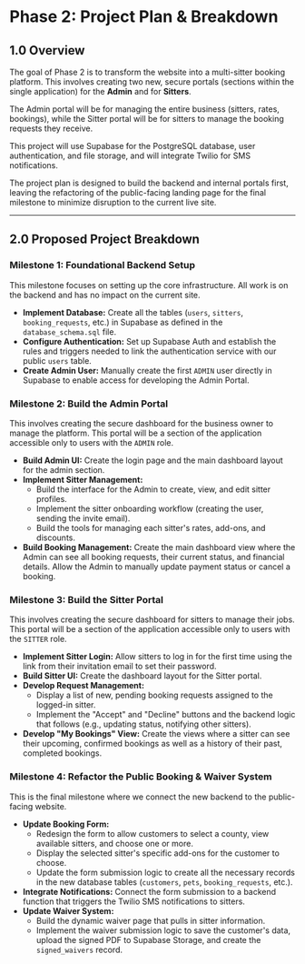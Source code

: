 # Phase 2: Project Plan & Breakdown

## 1.0 Overview

The goal of Phase 2 is to transform the website into a multi-sitter booking platform. This involves creating two new, secure portals (sections within the single application) for the **Admin** and for **Sitters**.

The Admin portal will be for managing the entire business (sitters, rates, bookings), while the Sitter portal will be for sitters to manage the booking requests they receive.

This project will use Supabase for the PostgreSQL database, user authentication, and file storage, and will integrate Twilio for SMS notifications.

The project plan is designed to build the backend and internal portals first, leaving the refactoring of the public-facing landing page for the final milestone to minimize disruption to the current live site.

---

## 2.0 Proposed Project Breakdown

### Milestone 1: Foundational Backend Setup

This milestone focuses on setting up the core infrastructure. All work is on the backend and has no impact on the current site.

-   **Implement Database:** Create all the tables (`users`, `sitters`, `booking_requests`, etc.) in Supabase as defined in the `database_schema.sql` file.
-   **Configure Authentication:** Set up Supabase Auth and establish the rules and triggers needed to link the authentication service with our public `users` table.
-   **Create Admin User:** Manually create the first `ADMIN` user directly in Supabase to enable access for developing the Admin Portal.

### Milestone 2: Build the Admin Portal

This involves creating the secure dashboard for the business owner to manage the platform. This portal will be a section of the application accessible only to users with the `ADMIN` role.

-   **Build Admin UI:** Create the login page and the main dashboard layout for the admin section.
-   **Implement Sitter Management:**
    -   Build the interface for the Admin to create, view, and edit sitter profiles.
    -   Implement the sitter onboarding workflow (creating the user, sending the invite email).
    -   Build the tools for managing each sitter's rates, add-ons, and discounts.
-   **Build Booking Management:** Create the main dashboard view where the Admin can see all booking requests, their current status, and financial details. Allow the Admin to manually update payment status or cancel a booking.

### Milestone 3: Build the Sitter Portal

This involves creating the secure dashboard for sitters to manage their jobs. This portal will be a section of the application accessible only to users with the `SITTER` role.

-   **Implement Sitter Login:** Allow sitters to log in for the first time using the link from their invitation email to set their password.
-   **Build Sitter UI:** Create the dashboard layout for the Sitter portal.
-   **Develop Request Management:**
    -   Display a list of new, pending booking requests assigned to the logged-in sitter.
    -   Implement the "Accept" and "Decline" buttons and the backend logic that follows (e.g., updating status, notifying other sitters).
-   **Develop "My Bookings" View:** Create the views where a sitter can see their upcoming, confirmed bookings as well as a history of their past, completed bookings.

### Milestone 4: Refactor the Public Booking & Waiver System

This is the final milestone where we connect the new backend to the public-facing website.

-   **Update Booking Form:**
    -   Redesign the form to allow customers to select a county, view available sitters, and choose one or more.
    -   Display the selected sitter's specific add-ons for the customer to choose.
    -   Update the form submission logic to create all the necessary records in the new database tables (`customers`, `pets`, `booking_requests`, etc.).
-   **Integrate Notifications:** Connect the form submission to a backend function that triggers the Twilio SMS notifications to sitters.
-   **Update Waiver System:**
    -   Build the dynamic waiver page that pulls in sitter information.
    -   Implement the waiver submission logic to save the customer's data, upload the signed PDF to Supabase Storage, and create the `signed_waivers` record.
